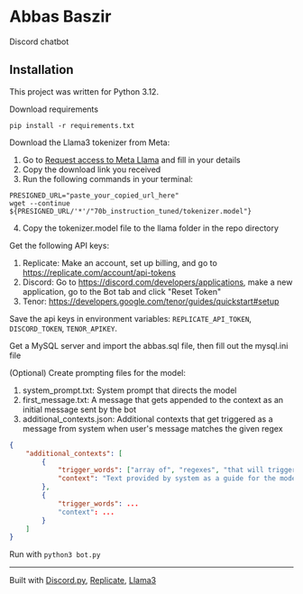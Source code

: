 # Abbas Baszir
Discord chatbot
## Installation
This project was written for Python 3.12.

Download requirements
```
pip install -r requirements.txt
```

Download the Llama3 tokenizer from Meta:
1. Go to [Request access to Meta Llama](https://llama.meta.com/llama-downloads) and fill in your details
2. Copy the download link you received
3. Run the following commands in your terminal:
```
PRESIGNED_URL="paste_your_copied_url_here"
wget --continue ${PRESIGNED_URL/'*'/"70b_instruction_tuned/tokenizer.model"}
```
4. Copy the tokenizer.model file to the llama folder in the repo directory

Get the following API keys:
1. Replicate: Make an account, set up billing, and go to https://replicate.com/account/api-tokens
2. Discord: Go to https://discord.com/developers/applications, make a new application, go to the Bot tab and click "Reset Token"
3. Tenor: https://developers.google.com/tenor/guides/quickstart#setup

Save the api keys in environment variables: `REPLICATE_API_TOKEN`, `DISCORD_TOKEN`, `TENOR_APIKEY`.

Get a MySQL server and import the abbas.sql file, then fill out the mysql.ini file

(Optional) Create prompting files for the model:
1. system_prompt.txt: System prompt that directs the model
2. first_message.txt: A message that gets appended to the context as an initial message sent by the bot
3. additional_contexts.json: Additional contexts that get triggered as a message from system when user's message matches the given regex
```json
{
    "additional_contexts": [
        {
            "trigger_words": ["array of", "regexes", "that will trigger the context", "case-insensitive"],
            "context": "Text provided by system as a guide for the model when context gets triggered"
        },
        {
            "trigger_words": ...
            "context": ...
        }
    ]
}
```

Run with `python3 bot.py`

---
Built with [Discord.py](https://github.com/Rapptz/discord.py), [Replicate](https://replicate.com), [Llama3](https://llama.meta.com/llama3/)